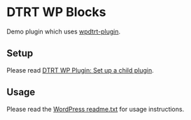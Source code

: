 # DTRT WP Blocks

Demo plugin which uses [wpdtrt-plugin](https://github.com/dotherightthing/wpdtrt-plugin).

## Setup

Please read [DTRT WP Plugin: Set up a child plugin](https://github.com/dotherightthing/wpdtrt-plugin/#set-up-a-child-plugin).

## Usage

Please read the [WordPress readme.txt](readme.txt) for usage instructions.
